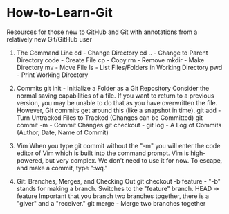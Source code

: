 # How-to-Learn-Git
Resources for those new to GitHub and Git with annotations from a relatively new Git/GitHub user

1. The Command Line
  cd - Change Directory
  cd .. - Change to Parent Directory
  code - Create File
  cp - Copy
  rm - Remove
  mkdir - Make Directory
  mv - Move File
  ls - List Files/Folders in Working Directory
  pwd - Print Working Directory

2. Commits
   git init - Initialize a Folder as a Git Repository
   Consider the normal saving capabilities of a file. If you want to return to a previous version, you may be unable to do that as you have overwritten the file.
   However, Git commits get around this (like a snapshot in time).
   git add - Turn Untracked Files to Tracked (Changes can be Committed)
   git commit -m - Commit Changes
   git checkout -
   git log - A Log of Commits (Author, Date, Name of Commit)

3. Vim
   When you type git commit without the "-m" you will enter the code editor of Vim which is built into the command prompt. Vim is high-powered, but very complex.
   We don't need to use it for now. To escape, and make a commit, type ":wq."

4. Git: Branches, Merges, and Checking Out
   git checkout -b feature - "-b" stands for making a branch. Switches to the "feature" branch.
   HEAD -> feature
   Important that you branch two branches together, there is a "giver" and a "receiver."
   git merge - Merge two branches together
